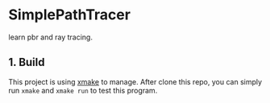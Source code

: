 # SimplePathTracer
learn pbr and ray tracing.

## 1. Build 
This project is using [xmake](https://xmake.io/#/) to manage. After clone this repo, you can simply run ``xmake`` and ``xmake run`` to test this program.



